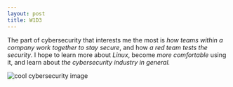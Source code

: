 ```yaml
---
layout: post
title: W1D3
---
```


The part of cybersecurity that interests me the most is _how teams within a company work together to stay secure_, and how _a red team tests the security_.  I hope to learn more about _Linux_, become _more comfortable_ using it, and learn about _the cybersecurity industry in general._

![cool cybersecurity image](https://rms.koenig-solutions.com/Sync_data/CCE_Logo/2283-whatiscybersecurity.jpgL.jpg)
